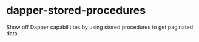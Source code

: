 # dapper-stored-procedures
Show off Dapper capabilitites by using stored procedures to get paginated data. 
